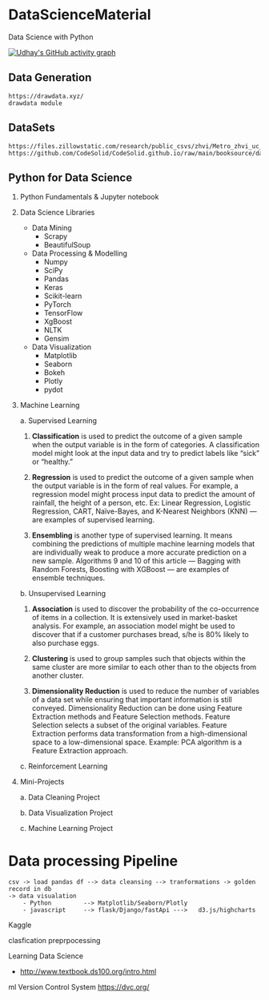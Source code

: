 # DataScienceMaterial

Data Science with Python

[![Udhay's GitHub activity graph](https://img.shields.io/github/commit-activity/m/udhayprakash/DataScienceMaterial?label=Commit%20Activity&logo=github&style=flat-square)](https://github.com/udhayprakash/DataScienceMaterial)

## Data Generation

    https://drawdata.xyz/
    drawdata module

## DataSets

    https://files.zillowstatic.com/research/public_csvs/zhvi/Metro_zhvi_uc_sfrcondo_tier_0.33_0.67_sm_sa_month.csv
    https://github.com/CodeSolid/CodeSolid.github.io/raw/main/booksource/data/AnalyticsSnapshot.xlsx

## Python for Data Science

1. Python Fundamentals & Jupyter notebook

2. Data Science Libraries

   - Data Mining
     - Scrapy
     - BeautifulSoup
   - Data Processing & Modelling
     - Numpy
     - SciPy
     - Pandas
     - Keras
     - Scikit-learn
     - PyTorch
     - TensorFlow
     - XgBoost
     - NLTK
     - Gensim
   - Data Visualization
     - Matplotlib
     - Seaborn
     - Bokeh
     - Plotly
     - pydot

3. Machine Learning

   a. Supervised Learning

   1. **Classification** is used to predict the outcome of a given sample when the output variable is in the form of categories.
      A classification model might look at the input data and try to predict labels like “sick” or “healthy.”

   2. **Regression** is used to predict the outcome of a given sample when the output variable is in the form of real values. For example, a regression model might process input data to predict the amount of rainfall, the height of a person, etc.
      Ex: Linear Regression, Logistic Regression, CART, Naïve-Bayes, and K-Nearest Neighbors (KNN) — are examples of supervised learning.

   3. **Ensembling** is another type of supervised learning. It means combining the predictions of multiple machine learning models that are individually weak to produce a more accurate prediction on a new sample. Algorithms 9 and 10 of this article — Bagging with Random Forests, Boosting with XGBoost — are examples of ensemble techniques.

   b. Unsupervised Learning

   1. **Association** is used to discover the probability of the co-occurrence of items in a collection. It is extensively used in market-basket analysis.
      For example, an association model might be used to discover that if a customer purchases bread, s/he is 80% likely to also purchase eggs.

   2. **Clustering** is used to group samples such that objects within the same cluster are more similar to each other than to the objects from another cluster.

   3. **Dimensionality Reduction** is used to reduce the number of variables of a data set while ensuring that important information is still conveyed.
      Dimensionality Reduction can be done using Feature Extraction methods and Feature Selection methods.
      Feature Selection selects a subset of the original variables. Feature Extraction performs data transformation from a high-dimensional space to a low-dimensional space.
      Example: PCA algorithm is a Feature Extraction approach.

   c. Reinforcement Learning

4. Mini-Projects

   a. Data Cleaning Project

   b. Data Visualization Project

   c. Machine Learning Project

# Data processing Pipeline

    csv -> load pandas df --> data cleansing --> tranformations -> golden record in db
    -> data visualation
    	- Python         --> Matplotlib/Seaborn/Plotly
    	- javascript     --> flask/Django/fastApi --->   d3.js/highcharts

Kaggle

clasfication
preprpocessing

Learning Data Science

- http://www.textbook.ds100.org/intro.html

ml Version Control System https://dvc.org/
